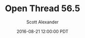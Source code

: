 ---
layout: podcast
title: "Open Thread 56.5"
author: Scott Alexander
description: https://slatestarcodex.com/2016/08/21/open-thread-56-5/
date: 2016-08-21 12:00:00 PDT
length: 58468
duration: 14
guid: open-thread-56-5
---